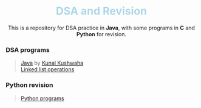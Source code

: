 <div align="center">
<h1 style="color: lightblue">DSA and Revision</h1>
<p>This is a repository for DSA practice in <b>Java</b>, with some programs in <b>C</b> and <b>Python</b> for revision.</p>
</div>

### DSA programs
> [Java](Java/DSA) by [Kunal Kushwaha](https://youtube.com/playlist?list=PL9gnSGHSqcnr_DxHsP7AW9ftq0AtAyYqJ&si=B3I9beuC-YjP-Gjs)<br>
> [Linked list operations](Java/DSA/ll/LList.java)

### Python revision
> [Python programs](Python)
